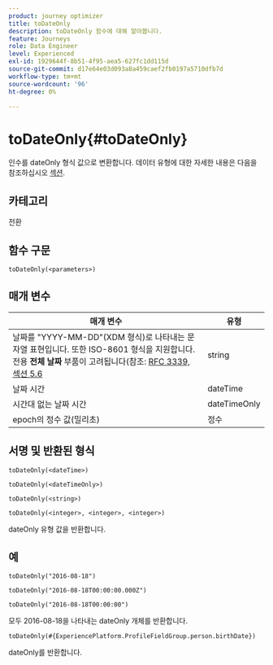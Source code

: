 ```yaml
---
product: journey optimizer
title: toDateOnly
description: toDateOnly 함수에 대해 알아봅니다.
feature: Journeys
role: Data Engineer
level: Experienced
exl-id: 1929644f-8b51-4f95-aea5-627fc1dd115d
source-git-commit: d17e64e03d093a8a459caef2fb0197a5710dfb7d
workflow-type: tm+mt
source-wordcount: '96'
ht-degree: 0%

---
```


# toDateOnly{#toDateOnly}

인수를 dateOnly 형식 값으로 변환합니다. 데이터 유형에 대한 자세한 내용은 다음을 참조하십시오 [섹션](../expression/data-types.md).

## 카테고리

전환

## 함수 구문

`toDateOnly(<parameters>)`

## 매개 변수

| 매개 변수 | 유형 |
|-----------|------------------|
| 날짜를 &quot;YYYY-MM-DD&quot;(XDM 형식)로 나타내는 문자열 표현입니다. 또한 ISO-8601 형식을 지원합니다. 전용 **전체 날짜** 부품이 고려됩니다(참조: [RFC 3339, 섹션 5.6](https://www.rfc-editor.org/rfc/rfc3339#section-5.6) | string |
| 날짜 시간 | dateTime |
| 시간대 없는 날짜 시간 | dateTimeOnly |
| epoch의 정수 값(밀리초) | 정수 |

## 서명 및 반환된 형식

`toDateOnly(<dateTime>)`

`toDateOnly(<dateTimeOnly>)`

`toDateOnly(<string>)`

`toDateOnly(<integer>, <integer>, <integer>)`

dateOnly 유형 값을 반환합니다.

## 예

`toDateOnly("2016-08-18")`

`toDateOnly("2016-08-18T00:00:00.000Z")`

`toDateOnly("2016-08-18T00:00:00")`

모두 2016-08-18을 나타내는 dateOnly 개체를 반환합니다.

`toDateOnly(#{ExperiencePlatform.ProfileFieldGroup.person.birthDate})`

dateOnly를 반환합니다.

